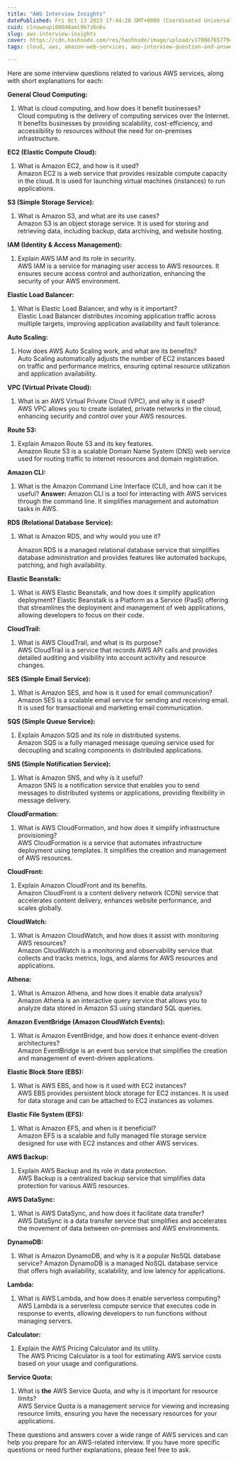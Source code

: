 ```yaml
---
title: "AWS Interview Insights"
datePublished: Fri Oct 13 2023 17:44:28 GMT+0000 (Coordinated Universal Time)
cuid: clnoweupi00040aml9k7z6n6s
slug: aws-interview-insights
cover: https://cdn.hashnode.com/res/hashnode/image/upload/v1700676577940/8368d056-fef6-4a5d-9a5b-8faa3a6c418f.png
tags: cloud, aws, amazon-web-services, aws-interview-question-and-answers, multicloud

---
```


Here are some interview questions related to various AWS services, along with short explanations for each:

**General Cloud Computing:**

1. What is cloud computing, and how does it benefit businesses?  
    Cloud computing is the delivery of computing services over the Internet. It benefits businesses by providing scalability, cost-efficiency, and accessibility to resources without the need for on-premises infrastructure.
    

**EC2 (Elastic Compute Cloud):**

1. What is Amazon EC2, and how is it used?  
    Amazon EC2 is a web service that provides resizable compute capacity in the cloud. It is used for launching virtual machines (instances) to run applications.
    

**S3 (Simple Storage Service):**

1. What is Amazon S3, and what are its use cases?  
    Amazon S3 is an object storage service. It is used for storing and retrieving data, including backup, data archiving, and website hosting.
    

**IAM (Identity & Access Management):**

1. Explain AWS IAM and its role in security.  
    AWS IAM is a service for managing user access to AWS resources. It ensures secure access control and authorization, enhancing the security of your AWS environment.
    

**Elastic Load Balancer:**

1. What is Elastic Load Balancer, and why is it important?  
    Elastic Load Balancer distributes incoming application traffic across multiple targets, improving application availability and fault tolerance.
    

**Auto Scaling:**

1. How does AWS Auto Scaling work, and what are its benefits?  
    Auto Scaling automatically adjusts the number of EC2 instances based on traffic and performance metrics, ensuring optimal resource utilization and application availability.
    

**VPC (Virtual Private Cloud):**

1. What is an AWS Virtual Private Cloud (VPC), and why is it used?  
    AWS VPC allows you to create isolated, private networks in the cloud, enhancing security and control over your AWS resources.
    

**Route 53:**

1. Explain Amazon Route 53 and its key features.  
    Amazon Route 53 is a scalable Domain Name System (DNS) web service used for routing traffic to internet resources and domain registration.
    

**Amazon CLI:**

1. What is the Amazon Command Line Interface (CLI), and how can it be useful? **Answer:** Amazon CLI is a tool for interacting with AWS services through the command line. It simplifies management and automation tasks in AWS.
    

**RDS (Relational Database Service):**

1. What is Amazon RDS, and why would you use it?
    
    Amazon RDS is a managed relational database service that simplifies database administration and provides features like automated backups, patching, and high availability.
    

**Elastic Beanstalk:**

1. What is AWS Elastic Beanstalk, and how does it simplify application deployment? Elastic Beanstalk is a Platform as a Service (PaaS) offering that streamlines the deployment and management of web applications, allowing developers to focus on their code.
    

**CloudTrail:**

1. What is AWS CloudTrail, and what is its purpose?  
    AWS CloudTrail is a service that records AWS API calls and provides detailed auditing and visibility into account activity and resource changes.
    

**SES (Simple Email Service):**

1. What is Amazon SES, and how is it used for email communication?  
    Amazon SES is a scalable email service for sending and receiving email. It is used for transactional and marketing email communication.
    

**SQS (Simple Queue Service):**

1. Explain Amazon SQS and its role in distributed systems.  
    Amazon SQS is a fully managed message queuing service used for decoupling and scaling components in distributed applications.
    

**SNS (Simple Notification Service):**

1. What is Amazon SNS, and why is it useful?  
    Amazon SNS is a notification service that enables you to send messages to distributed systems or applications, providing flexibility in message delivery.
    

**CloudFormation:**

1. What is AWS CloudFormation, and how does it simplify infrastructure provisioning?  
    AWS CloudFormation is a service that automates infrastructure deployment using templates. It simplifies the creation and management of AWS resources.
    

**CloudFront:**

1. Explain Amazon CloudFront and its benefits.  
    Amazon CloudFront is a content delivery network (CDN) service that accelerates content delivery, enhances website performance, and scales globally.
    

**CloudWatch:**

1. What is Amazon CloudWatch, and how does it assist with monitoring AWS resources?  
    Amazon CloudWatch is a monitoring and observability service that collects and tracks metrics, logs, and alarms for AWS resources and applications.
    

**Athena:**

1. What is Amazon Athena, and how does it enable data analysis?  
    Amazon Athena is an interactive query service that allows you to analyze data stored in Amazon S3 using standard SQL queries.
    

**Amazon EventBridge (Amazon CloudWatch Events):**

1. What is Amazon EventBridge, and how does it enhance event-driven architectures?  
    Amazon EventBridge is an event bus service that simplifies the creation and management of event-driven applications.
    

**Elastic Block Store (EBS):**

1. What is AWS EBS, and how is it used with EC2 instances?  
    AWS EBS provides persistent block storage for EC2 instances. It is used for data storage and can be attached to EC2 instances as volumes.
    

**Elastic File System (EFS):**

1. What is Amazon EFS, and when is it beneficial?  
    Amazon EFS is a scalable and fully managed file storage service designed for use with EC2 instances and other AWS services.
    

**AWS Backup:**

1. Explain AWS Backup and its role in data protection.  
    AWS Backup is a centralized backup service that simplifies data protection for various AWS resources.
    

**AWS DataSync:**

1. What is AWS DataSync, and how does it facilitate data transfer?  
    AWS DataSync is a data transfer service that simplifies and accelerates the movement of data between on-premises and AWS environments.
    

**DynamoDB:**

1. What is Amazon DynamoDB, and why is it a popular NoSQL database service? Amazon DynamoDB is a managed NoSQL database service that offers high availability, scalability, and low latency for applications.
    

**Lambda:**

1. What is AWS Lambda, and how does it enable serverless computing?  
    AWS Lambda is a serverless compute service that executes code in response to events, allowing developers to run functions without managing servers.
    

**Calculator:**

1. Explain the AWS Pricing Calculator and its utility.  
    The AWS Pricing Calculator is a tool for estimating AWS service costs based on your usage and configurations.
    

**Service Quota:**

1. What is **the** AWS Service Quota, and why is it important for resource limits?  
    AWS Service Quota is a management service for viewing and increasing resource limits, ensuring you have the necessary resources for your applications.
    

These questions and answers cover a wide range of AWS services and can help you prepare for an AWS-related interview. If you have more specific questions or need further explanations, please feel free to ask.
